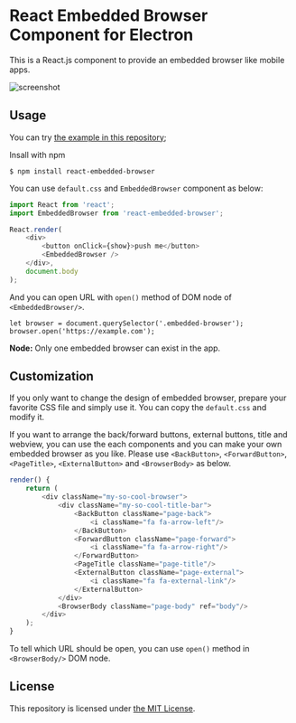 React Embedded Browser Component for Electron
=============================================

This is a React.js component to provide an embedded browser like mobile apps.

![screenshot](https://raw.githubusercontent.com/rhysd/ss/master/react-embedded-browser/main.gif)

## Usage

You can try [the example in this repository](example/);

Insall with npm

```
$ npm install react-embedded-browser
```

You can use `default.css` and `EmbeddedBrowser` component as below:

```javascript
import React from 'react';
import EmbeddedBrowser from 'react-embedded-browser';

React.render(
    <div>
        <button onClick={show}>push me</button>
        <EmbeddedBrowser />
    </div>,
    document.body
);
```

And you can open URL with `open()` method of DOM node of `<EmbeddedBrowser/>`.

```
let browser = document.querySelector('.embedded-browser');
browser.open('https://example.com');
```

__Node:__ Only one embedded browser can exist in the app.

## Customization

If you only want to change the design of embedded browser, prepare your favorite CSS file and simply use it.  You can copy the `default.css` and modify it.

If you want to arrange the back/forward buttons, external buttons, title and webview, you can use the each components and you can make your own embedded browser as you like.  Please use `<BackButton>`, `<ForwardButton>`, `<PageTitle>`, `<ExternalButton>` and `<BrowserBody>` as below.

```javascript
render() {
    return (
        <div className="my-so-cool-browser">
            <div className="my-so-cool-title-bar">
                <BackButton className="page-back">
                    <i className="fa fa-arrow-left"/>
                </BackButton>
                <ForwardButton className="page-forward">
                    <i className="fa fa-arrow-right"/>
                </ForwardButton>
                <PageTitle className="page-title"/>
                <ExternalButton className="page-external">
                    <i className="fa fa-external-link"/>
                </ExternalButton>
            </div>
            <BrowserBody className="page-body" ref="body"/>
        </div>
    );
}
```

To tell which URL should be open, you can use `open()` method in `<BrowserBody/>` DOM node.

## License

This repository is licensed under [the MIT License](LICENSE.txt).
